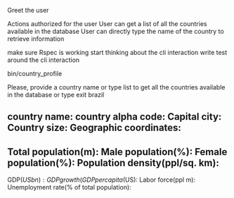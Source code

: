 Greet the user

Actions authorized for the user
User can get a list of all the countries available in the database
User can directly type the name of the country to retrieve information

make sure Rspec is working
start thinking about the cli interaction
write test around the cli interaction



bin/country_profile

Please, provide a country name or type list to get all the countries available in the database or type exit
brazil

country name:
country alpha code:
Capital city:
Country size:
Geographic coordinates:
----------------------
Total population(m):
Male population(%):
Female population(%):
Population density(ppl/sq. km):
----------------------
GDP($USbn):
GDP growth(%):
GDP per capita($US):
Labor force(ppl m):
Unemployment rate(% of total population):
